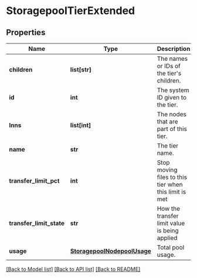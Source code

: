 # StoragepoolTierExtended

## Properties
Name | Type | Description | Notes
------------ | ------------- | ------------- | -------------
**children** | **list[str]** | The names or IDs of the tier&#39;s children. | [optional] 
**id** | **int** | The system ID given to the tier. | 
**lnns** | **list[int]** | The nodes that are part of this tier. | 
**name** | **str** | The tier name. | 
**transfer_limit_pct** | **int** | Stop moving files to this tier when this limit is met | [optional] 
**transfer_limit_state** | **str** | How the transfer limit value is being applied | [optional] 
**usage** | [**StoragepoolNodepoolUsage**](StoragepoolNodepoolUsage.md) | Total pool usage. | [optional] 

[[Back to Model list]](../README.md#documentation-for-models) [[Back to API list]](../README.md#documentation-for-api-endpoints) [[Back to README]](../README.md)


